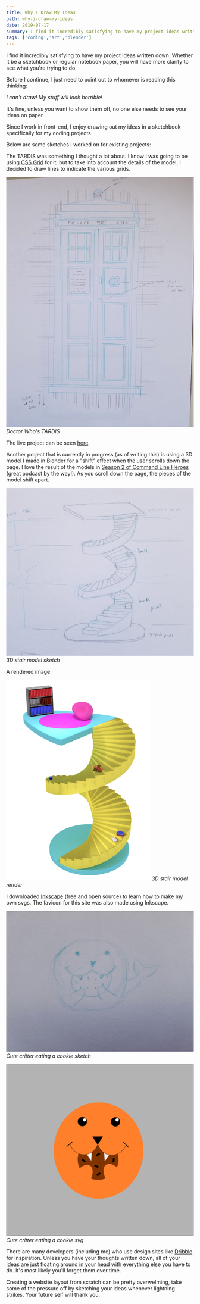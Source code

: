 ```yaml
---
title: Why I Draw My Ideas
path: why-i-draw-my-ideas
date: 2019-07-17
summary: I find it incredibly satisfying to have my project ideas written down. Whether it be a sketchbook or regular notebook paper, you will have more clarity to see what you're trying to do.
tags: ['coding','art','blender']
---
```


I find it incredibly satisfying to have my project ideas written down. Whether it be a sketchbook or regular notebook paper, you will have more clarity to see what you're trying to do.

Before I continue, I just need to point out to whomever is reading this thinking: 

_I can't draw! My stuff will look horrible!_ 

It's fine, unless you want to show them off, no one else needs to see your ideas on paper.

Since I work in front-end, I enjoy drawing out my ideas in a sketchbook specifically for my coding projects.

Below are some sketches I worked on for existing projects:

The TARDIS was something I thought a lot about. I know I was going to be using [CSS Grid](https://css-tricks.com/snippets/css/complete-guide-grid/) for it, but to take into account the details of the model, I decided to draw lines to indicate the various grids.

![Doctor Who's TARDIS](./images/2019-07-17/tardis-sketch.jpg)
_Doctor Who's TARDIS_

The live project can be seen [here](https://distracted-jang-cfb752.netlify.com/).

Another project that is currently in progress (as of writing this) is using a 3D model I made in Blender for a "shift" effect when the user scrolls down the page. I love the result of the models in [Season 2 of Command Line Heroes](https://www.redhat.com/en/command-line-heroes/season-2) (great podcast by the way!). As you scroll down the page, the pieces of the model shift apart.

![3D stair model sketch](./images/2019-07-17/stairs-sketch.jpg)
_3D stair model sketch_

A rendered image:

![3D stair model render](./images/2019-07-17/full-set.jpg)
_3D stair model render_

I downloaded [Inkscape](https://inkscape.org/) (free and open source) to learn how to make my own svgs. The favicon for this site was also made using Inkscape.

![Cute critter eating a cookie sketch](./images/2019-07-17/svg-sketch.jpg)
_Cute critter eating a cookie sketch_

![Cute critter eating a cookie svg](./images/2019-07-17/svg-finish.jpg)
_Cute critter eating a cookie svg_

There are many developers (including me) who use design sites like [Dribble](https://dribbble.com/) for inspiration. Unless you have your thoughts written down, all of your ideas are just floating around in your head with everything else you have to do. It's most likely you'll forget them over time.

Creating a website layout from scratch can be pretty overwelming, take some of the pressure off by sketching your ideas whenever lightning strikes. Your future self will thank you.


